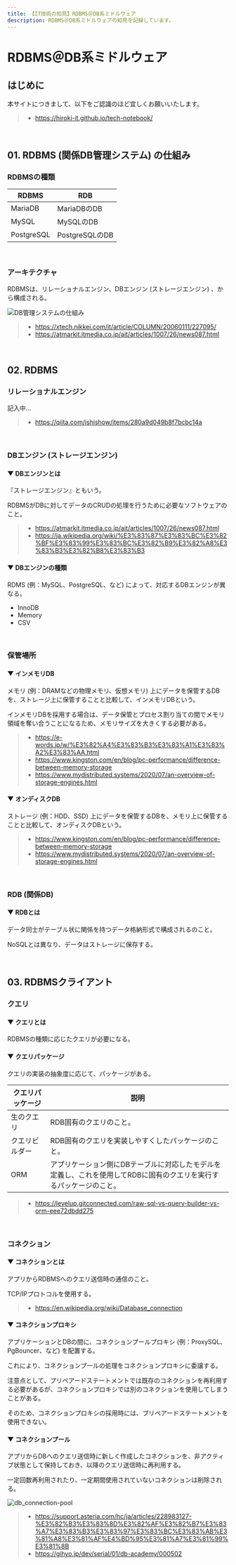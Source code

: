 ```yaml
---
title: 【IT技術の知見】RDBMS＠DB系ミドルウェア
description: RDBMS＠DB系ミドルウェアの知見を記録しています。
---
```


# RDBMS＠DB系ミドルウェア

## はじめに

本サイトにつきまして、以下をご認識のほど宜しくお願いいたします。

> - https://hiroki-it.github.io/tech-notebook/

<br>

## 01. RDBMS (関係DB管理システム) の仕組み

### RDBMSの種類

| RDBMS      | RDB            |
| ---------- | -------------- |
| MariaDB    | MariaDBのDB    |
| MySQL      | MySQLのDB      |
| PostgreSQL | PostgreSQLのDB |

<br>

### アーキテクチャ

RDBMSは、リレーショナルエンジン、DBエンジン (ストレージエンジン) 、から構成される。

![DB管理システムの仕組み](https://raw.githubusercontent.com/hiroki-it/tech-notebook-images/master/images/DB管理システムの仕組み.png)

> - https://xtech.nikkei.com/it/article/COLUMN/20060111/227095/
> - https://atmarkit.itmedia.co.jp/ait/articles/1007/26/news087.html

<br>

## 02. RDBMS

### リレーショナルエンジン

記入中...

> - https://qiita.com/ishishow/items/280a9d049b8f7bcbc14a

<br>

### DBエンジン (ストレージエンジン)

#### ▼ DBエンジンとは

『ストレージエンジン』ともいう。

RDBMSがDBに対してデータのCRUDの処理を行うために必要なソフトウェアのこと。

> - https://atmarkit.itmedia.co.jp/ait/articles/1007/26/news087.html
> - https://ja.wikipedia.org/wiki/%E3%83%87%E3%83%BC%E3%82%BF%E3%83%99%E3%83%BC%E3%82%B9%E3%82%A8%E3%83%B3%E3%82%B8%E3%83%B3

#### ▼ DBエンジンの種類

RDMS (例：MySQL、PostgreSQL、など) によって、対応するDBエンジンが異なる。

- InnoDB
- Memory
- CSV

<br>

### 保管場所

#### ▼ インメモリDB

メモリ (例：DRAMなどの物理メモリ、仮想メモリ) 上にデータを保管するDBを、ストレージ上に保管することと比較して、インメモリDBという。

インメモリDBを採用する場合は、データ保管とプロセス割り当ての間でメモリ領域を奪い合うことになるため、メモリサイズを大きくする必要がある。

> - https://e-words.jp/w/%E3%82%A4%E3%83%B3%E3%83%A1%E3%83%A2%E3%83%AA.html
> - https://www.kingston.com/en/blog/pc-performance/difference-between-memory-storage
> - https://www.mydistributed.systems/2020/07/an-overview-of-storage-engines.html

#### ▼ オンディスクDB

ストレージ (例：HDD、SSD) 上にデータを保管するDBを、メモリ上に保管することと比較して、オンディスクDBという。

> - https://www.kingston.com/en/blog/pc-performance/difference-between-memory-storage
> - https://www.mydistributed.systems/2020/07/an-overview-of-storage-engines.html

<br>

### RDB (関係DB)

#### ▼ RDBとは

データ同士がテーブル状に関係を持つデータ格納形式で構成されるのこと。

NoSQLとは異なり、データはストレージに保存する。

<br>

## 03. RDBMSクライアント

### クエリ

#### ▼ クエリとは

RDBMSの種類に応じたクエリが必要になる。

#### ▼ クエリパッケージ

クエリの実装の抽象度に応じて、パッケージがある。

| クエリパッケージ | 説明                                                                                                                |
| ---------------- | ------------------------------------------------------------------------------------------------------------------- |
| 生のクエリ       | RDB固有のクエリのこと。                                                                                             |
| クエリビルダー   | RDB固有のクエリを実装しやすくしたパッケージのこと。                                                                 |
| ORM              | アプリケーション側にDBテーブルに対応したモデルを定義し、これを使用してRDBに固有のクエリを実行するパッケージのこと。 |

> - https://levelup.gitconnected.com/raw-sql-vs-query-builder-vs-orm-eee72dbdd275

<br>

### コネクション

#### ▼ コネクションとは

アプリからRDBMSへのクエリ送信時の通信のこと。

TCP/IPプロトコルを使用する。

> - https://en.wikipedia.org/wiki/Database_connection

#### ▼ コネクションプロキシ

アプリケーションとDBの間に、コネクションプールプロキシ (例：ProxySQL、PgBouncer、など) を配置する。

これにより、コネクションプールの処理をコネクションプロキシに委譲する。

注意点として、プリペアードステートメントでは既存のコネクションを再利用する必要があるが、コネクションプロキシでは別のコネクションを使用してしまうことがある。

そのため、コネクションプロキシの採用時には、プリペアードステートメントを使用できない。

#### ▼ コネクションプール

アプリからDBへのクエリ送信時に新しく作成したコネクションを、非アクティブ状態として保持しておき、以降のクエリ送信時に再利用する。

一定回数再利用されたり、一定期間使用されていないコネクションは削除される。

![db_connection-pool](https://raw.githubusercontent.com/hiroki-it/tech-notebook-images/master/images/db_connection-pool.png)

> - https://support.asteria.com/hc/ja/articles/228983127-%E3%82%B3%E3%83%8D%E3%82%AF%E3%82%B7%E3%83%A7%E3%83%B3%E3%83%97%E3%83%BC%E3%83%AB%E3%81%A8%E3%81%AF%E4%BD%95%E3%81%A7%E3%81%99%E3%81%8B
> - https://gihyo.jp/dev/serial/01/db-academy/000502

<br>
